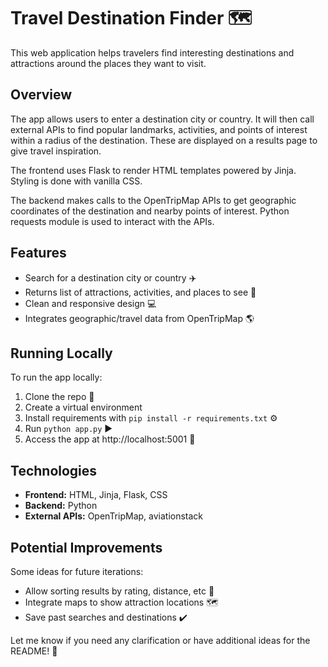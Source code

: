 # Travel Destination Finder 🗺️

This web application helps travelers find interesting destinations and attractions around the places they want to visit.

## Overview

The app allows users to enter a destination city or country. It will then call external APIs to find popular landmarks, activities, and points of interest within a radius of the destination. These are displayed on a results page to give travel inspiration.

The frontend uses Flask to render HTML templates powered by Jinja. Styling is done with vanilla CSS.

The backend makes calls to the OpenTripMap APIs to get geographic coordinates of the destination and nearby points of interest. Python requests module is used to interact with the APIs. 

## Features

- Search for a destination city or country ✈️
- Returns list of attractions, activities, and places to see 🏰
- Clean and responsive design 💻
- Integrates geographic/travel data from OpenTripMap 🌎

## Running Locally

To run the app locally:

1. Clone the repo 👯
2. Create a virtual environment 
3. Install requirements with `pip install -r requirements.txt` ⚙️ 
4. Run `python app.py` ▶️
5. Access the app at http://localhost:5001 🚀

## Technologies

- **Frontend:** HTML, Jinja, Flask, CSS
- **Backend:** Python
- **External APIs:** OpenTripMap, aviationstack

## Potential Improvements

Some ideas for future iterations:

- Allow sorting results by rating, distance, etc 🏅
- Integrate maps to show attraction locations 🗺️
- Save past searches and destinations ✔️

Let me know if you need any clarification or have additional ideas for the README! 📝